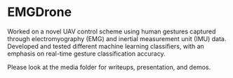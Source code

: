 # EMGDrone
Worked on a novel UAV control scheme using human gestures captured through electromyography (EMG) and inertial measurement unit (IMU) data. Developed and tested different machine learning classifiers, with an emphasis on real-time gesture classification accuracy.

Please look at the media folder for writeups, presentation, and demos.
